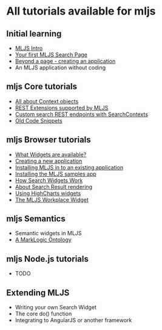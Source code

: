 # All tutorials available for mljs

## Initial learning
<ul>
  <li><a href=tutorial-001-intro.html>MLJS Intro</a></li>
  <li><a href=tutorial-002-intro-firstpage.html>Your first MLJS Search Page</a></li>
  <li><a href=tutorial-014-browser-workplace.html>Beyond a page - creating an application</a></li>
  <li>An MLJS application without coding</li>
</ul>

## mljs Core tutorials
<ul>
  <li><a href=tutorial-050-core-contexts.html>All about Context objects</a></li>
  <li><a href=tutorial-060-rest-ext.html>REST Extensions supported by MLJS</a></li>
  <li><a href=tutorial-051-core-custom-searchcontext-endpoint.html>Custom search REST endpoints with SearchContexts</a></li>
  <li><a href=tutorial-999-samples.html>Old Code Snippets</a></li>
</ul>

## mljs Browser tutorials
<ul>
  <li><a href=tutorial-001-widgets-list.html>What Widgets are available?</a></li>
  <li><a href=tutorial-011-browser-create-app.html>Creating a new application</a></li>
  <li><a href=tutorial-012-browser-install-app.html>Installing MLJS in to an existing application</a></li>
  <li><a href=tutorial-013-browser-samples-app.html>Installing the MLJS samples app</a></li>
  <li><a href=tutorial-002-widgets-search.html>How Search Widgets Work</a></li>
  <li><a href=tutorial-003-widgets-search-render.html>About Search Result rendering</a></li>
  <li><a href=tutorial-004-widgets-highcharts.html>Using HighCharts widgets</a></li>
  <li><a href=tutorial-014-browser-workplace.html>The MLJS Workplace Widget</a></li>
</ul>

## mljs Semantics
<ul>
  <li>Semantic widgets in MLJS</li>
  <li><a href=tutorial-901-ontology.html>A MarkLogic Ontology</a></li>
</ul>

## mljs Node.js tutorials
<ul>
  <li>TODO</li>
</ul>

## Extending MLJS
<ul>
  <li>Writing your own Search Widget</li>
  <li>The core do() function</li>
  <li>Integrating to AngularJS or another framework</li>
</ul>